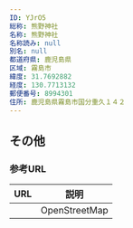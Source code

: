 ```yaml
---
ID: YJrO5
総称: 熊野神社
名称: 熊野神社
名称読み: null
別名: null
都道府県: 鹿児島県
区域: 霧島市
緯度: 31.7692882
経度: 130.7713132
郵便番号: 8994301
住所: 鹿児島県霧島市国分重久１４２
---
```


## その他

### 参考URL

| URL | 説明          |
| --- | ------------- |
|     | OpenStreetMap |
